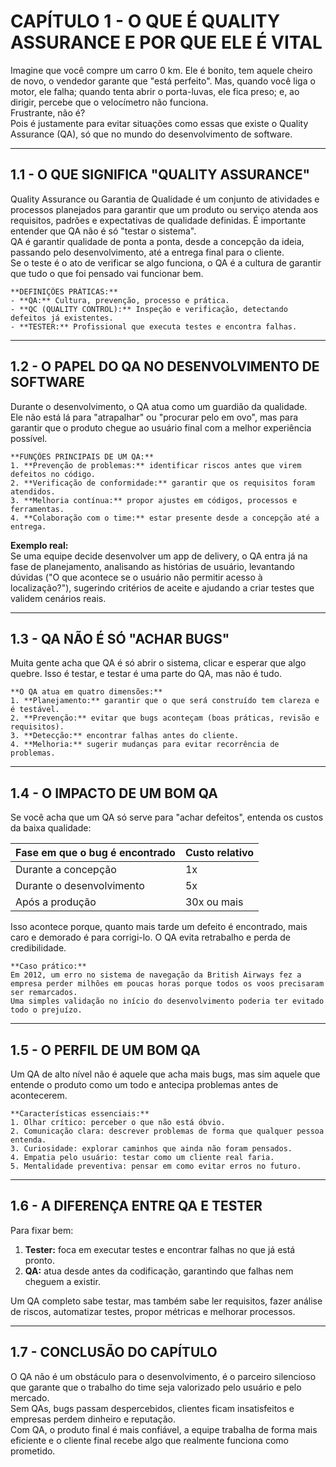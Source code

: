 # CAPÍTULO 1 - O QUE É QUALITY ASSURANCE E POR QUE ELE É VITAL

Imagine que você compre um carro 0 km. Ele é bonito, tem aquele cheiro de novo, o vendedor garante que "está perfeito". Mas, quando você liga o motor, ele falha; quando tenta abrir o porta-luvas, ele fica preso; e, ao dirigir, percebe que o velocímetro não funciona.  
Frustrante, não é?  
Pois é justamente para evitar situações como essas que existe o Quality Assurance (QA), só que no mundo do desenvolvimento de software.  

---

## 1.1 - O QUE SIGNIFICA "QUALITY ASSURANCE"

Quality Assurance ou Garantia de Qualidade é um conjunto de atividades e processos planejados para garantir que um produto ou serviço atenda aos requisitos, padrões e expectativas de qualidade definidas. É importante entender que QA não é só "testar o sistema".  
QA é garantir qualidade de ponta a ponta, desde a concepção da ideia, passando pelo desenvolvimento, até a entrega final para o cliente.  
Se o teste é o ato de verificar se algo funciona, o QA é a cultura de garantir que tudo o que foi pensado vai funcionar bem.

    **DEFINIÇÕES PRÁTICAS:**
    - **QA:** Cultura, prevenção, processo e prática.  
    - **QC (QUALITY CONTROL):** Inspeção e verificação, detectando defeitos já existentes.  
    - **TESTER:** Profissional que executa testes e encontra falhas.  

---

## 1.2 - O PAPEL DO QA NO DESENVOLVIMENTO DE SOFTWARE

Durante o desenvolvimento, o QA atua como um guardião da qualidade.  
Ele não está lá para "atrapalhar" ou "procurar pelo em ovo", mas para garantir que o produto chegue ao usuário final com a melhor experiência possível.

    **FUNÇÕES PRINCIPAIS DE UM QA:**
    1. **Prevenção de problemas:** identificar riscos antes que virem defeitos no código.  
    2. **Verificação de conformidade:** garantir que os requisitos foram atendidos.  
    3. **Melhoria contínua:** propor ajustes em códigos, processos e ferramentas.  
    4. **Colaboração com o time:** estar presente desde a concepção até a entrega.  

**Exemplo real:**  
Se uma equipe decide desenvolver um app de delivery, o QA entra já na fase de planejamento, analisando as histórias de usuário, levantando dúvidas ("O que acontece se o usuário não permitir acesso à localização?"), sugerindo critérios de aceite e ajudando a criar testes que validem cenários reais.

---

## 1.3 - QA NÃO É SÓ "ACHAR BUGS"

Muita gente acha que QA é só abrir o sistema, clicar e esperar que algo quebre. Isso é testar, e testar é uma parte do QA, mas não é tudo.

    **O QA atua em quatro dimensões:**
    1. **Planejamento:** garantir que o que será construído tem clareza e é testável.  
    2. **Prevenção:** evitar que bugs aconteçam (boas práticas, revisão e requisitos).  
    3. **Detecção:** encontrar falhas antes do cliente.  
    4. **Melhoria:** sugerir mudanças para evitar recorrência de problemas.  

---

## 1.4 - O IMPACTO DE UM BOM QA

Se você acha que um QA só serve para "achar defeitos", entenda os custos da baixa qualidade:

| Fase em que o bug é encontrado | Custo relativo |
|--------------------------------|----------------|
| Durante a concepção            | 1x             |
| Durante o desenvolvimento      | 5x             |
| Após a produção                 | 30x ou mais    |

Isso acontece porque, quanto mais tarde um defeito é encontrado, mais caro e demorado é para corrigi-lo. O QA evita retrabalho e perda de credibilidade.

    **Caso prático:**  
    Em 2012, um erro no sistema de navegação da British Airways fez a empresa perder milhões em poucas horas porque todos os voos precisaram ser remarcados.  
    Uma simples validação no início do desenvolvimento poderia ter evitado todo o prejuízo.

---

## 1.5 - O PERFIL DE UM BOM QA

Um QA de alto nível não é aquele que acha mais bugs, mas sim aquele que entende o produto como um todo e antecipa problemas antes de acontecerem.

    **Características essenciais:**
    1. Olhar crítico: perceber o que não está óbvio.  
    2. Comunicação clara: descrever problemas de forma que qualquer pessoa entenda.  
    3. Curiosidade: explorar caminhos que ainda não foram pensados.  
    4. Empatia pelo usuário: testar como um cliente real faria.  
    5. Mentalidade preventiva: pensar em como evitar erros no futuro.  

---

## 1.6 - A DIFERENÇA ENTRE QA E TESTER

Para fixar bem:  
1. **Tester:** foca em executar testes e encontrar falhas no que já está pronto.  
2. **QA:** atua desde antes da codificação, garantindo que falhas nem cheguem a existir.  

Um QA completo sabe testar, mas também sabe ler requisitos, fazer análise de riscos, automatizar testes, propor métricas e melhorar processos.

---

## 1.7 - CONCLUSÃO DO CAPÍTULO

O QA não é um obstáculo para o desenvolvimento, é o parceiro silencioso que garante que o trabalho do time seja valorizado pelo usuário e pelo mercado.  
Sem QAs, bugs passam despercebidos, clientes ficam insatisfeitos e empresas perdem dinheiro e reputação.  
Com QA, o produto final é mais confiável, a equipe trabalha de forma mais eficiente e o cliente final recebe algo que realmente funciona como prometido.
